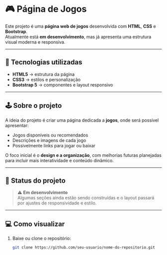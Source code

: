 # 🎮 Página de Jogos

Este projeto é uma **página web de jogos** desenvolvida com **HTML**, **CSS** e **Bootstrap**.  
Atualmente está **em desenvolvimento**, mas já apresenta uma estrutura visual moderna e responsiva.

---

## 🧩 Tecnologias utilizadas

- **HTML5** → estrutura da página  
- **CSS3** → estilos e personalização  
- **Bootstrap 5** → componentes e layout responsivo  

---

## 🕹️ Sobre o projeto

A ideia do projeto é criar uma página dedicada a **jogos**, onde será possível apresentar:
- Jogos disponíveis ou recomendados  
- Descrições e imagens de cada jogo  
- Possivelmente links para jogar ou baixar  

O foco inicial é o **design e a organização**, com melhorias futuras planejadas para incluir mais interatividade e conteúdo dinâmico.

---

## 🚧 Status do projeto

> ⚠️ **Em desenvolvimento**  
Algumas seções ainda estão sendo construídas e o layout passará por ajustes de responsividade e estilo.

---

## 💻 Como visualizar

1. Baixe ou clone o repositório:
   ```bash
   git clone https://github.com/seu-usuario/nome-do-repositorio.git

